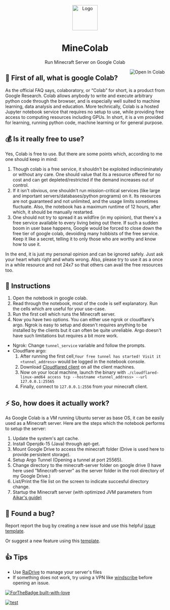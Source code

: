 <p align="center"><a href="https://github.com/thecoder-001/MineColab"><img src="https://github.com/thecoder-001/MineColab/blob/master/Logo.png" alt="Logo" height="80"/></a></p>
<h1 align="center">MineColab</h1>
<p align="center">Run Minecraft Server on Google Colab</p>
<a href="https://colab.research.google.com/github/thecoder-001/MineColab/blob/master/MineColab.ipynb" target="_parent"><img align="right" src="https://colab.research.google.com/assets/colab-badge.svg" alt="Open In Colab"></a>

## :hear_no_evil:  First of all, what is google Colab?
As the official FAQ says, colaboratory, or “Colab” for short, is a product from Google Research. Colab allows anybody to write and execute arbitrary python code through the browser, and is especially well suited to machine learning, data analysis and education. More technically, Colab is a hosted Jupyter notebook service that requires no setup to use, while providing free access to computing resources including GPUs.
In short, it is a vm provided for learning, running python code, machine learning or for general purpose.
## :moneybag:  Is it really free to use?
Yes, Colab is free to use. But there are some points which, according to me one should keep in mind:
1. Though colab is a free service, it shouldn't be exploited indiscriminately or without any care. One should value that its a resource offered for no cost and can get depleted/restricted if the demand increases out of control.
2. If it isn't obvious, one shouldn't run mission-critical services (like large and important servers/databases/python programs) on it. Its resources are not guaranteed and not unlimited, and the usage limits sometimes fluctuate. Also, the notebook has a maximum runtime of 12 hours, after which, it should be manually restarted.
3. One should not try to spread it as wildfire (in my opinion), that there's a free service available to every living being out there. If such a sudden boom in user base happens, Google would be forced to close down the free tier of google colab, devoiding many hobbists of the free service. Keep it like a secret, telling it to only those who are worthy and know how to use it.

In the end, it is just my personal opinion and can be ignored safely. Just ask your heart whats right and whats wrong. Also, please try to use it as a once in a while resource and not 24x7 so that others can avail the free resources too.

## :page_with_curl: Instructions
1. Open the notebook in google colab.
3. Read through the notebook, most of the code is self explanatory. Run the cells which are useful for your use-case.
4. Run the first cell which runs the Minecraft server.
5. Now you have two options. You can either use ngrok or cloudflare's argo. Ngrok is easy to setup and doesn't requires anything to be installed by the clients but it can often be quite unreliable. Argo doesn't have such limitations but requires a bit more work.
  * Ngrok:
    Change `tunnel_service` variable and follow the prompts.
  * Cloudflare argo:
    1. After running the first cell,`Your free tunnel has started! Visit it <tunnel_address>` would be logged in the notebook console.
    2. Download [Cloudflared client](https://github.com/cloudflare/cloudflared/releases/) on all the client machines.
    3. Now on your local machine, launch the binary with `./cloudflared-linux-amd64 access tcp --hostname <tunnel_address> --url 127.0.0.1:25565`
    4. Finally, connect to `127.0.0.1:2556` from your minecraft client.

## :zap:  So, how does it actually work?
As Google Colab is a VM running Ubuntu server as base OS, it can be easily used as a Minecraft server. Here are the steps which the notebook performs to setup the server:
1. Update the system's apt cache.
2. Install Openjdk-15 (Java) through apt-get.
3. Mount Google Drive to access the minecraft folder (Drive is used here to provide persistent storage).
4. Setup Argo Tunnel (Opening a tunnel at port 25565).
5. Change directory to the minecraft-server folder on google drive (I have here used "Minecraft-server" as the server folder in the root directory of my Google Drive.)
6. List/Print the file list on the screen to indicate succesful directory change.
7. Startup the Minecraft server (with optimized JVM parameters from [Aikar's guide)](https://aikar.co/2018/07/02/tuning-the-jvm-g1gc-garbage-collector-flags-for-minecraft/)

## 🐛 Found a bug?
Report report the bug by creating a new issue and use this helpful [issue template](https://github.com/thecoder-001/MineColab/issues/new?assignees=&labels=bug&template=bug_report.md&title=%5BBUG%5D).

Or suggest a new feature using this [template](https://github.com/thecoder-001/MineColab/issues/new?assignees=&labels=enhancement&template=feature_request.md&title=%5BFeature+Request%5D).

## 👍 Tips
- Use [RaiDrive](https://www.raidrive.com/) to manage your server's files
- If something does not work, try using a VPN like [windscribe](https://windscribe.com) before opening an issue.

[![ForTheBadge built-with-love](http://ForTheBadge.com/images/badges/built-with-love.svg)](https://github.com/thecoder-001)

[![test](https://user-images.githubusercontent.com/25097841/101589531-a2c98100-3a0e-11eb-872e-fefa791aaaf6.gif)](https://github.com/thecoder-001/MineColab)

